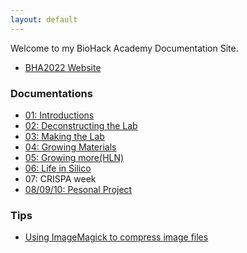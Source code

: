 ```yaml
---
layout: default
---
```


Welcome to my BioHack Academy Documentation Site. 

- [BHA2022 Website](http://biohackacademy.github.io/)

### Documentations

- [01: Introductions](./01_Introductions/)
- [02: Deconstructing the Lab](./02_DeconstructingTheLab)
- [03: Making the Lab](./03_MakingTheLab/)
- [04: Growing Materials](./04_GrowingMaterials/)
- [05: Growing more(HLN)](./05_GrowingMore/)
- [06: Life in Silico](./06_LifeInSilico/)
- 07: CRISPA week
- [08/09/10: Pesonal Project](./project/fab-hack-microscope.md)

### Tips 

- [Using ImageMagick to compress image files](./tips/imagemagick/)
 
<!--<div class="posts">
  {% for post in site.posts %}
    <article class="post">    
      
      <h1><a href="{{ site.baseurl }}{{ post.url }}">{{ post.title }}</a></h1>

      <div class="entry">
        {{ post.content | truncatewords:40}}
      </div>
      
      <a href="{{ site.baseurl }}{{ post.url }}" class="read-more">Read More</a>
    </article>
  {% endfor %}
</div> -->
